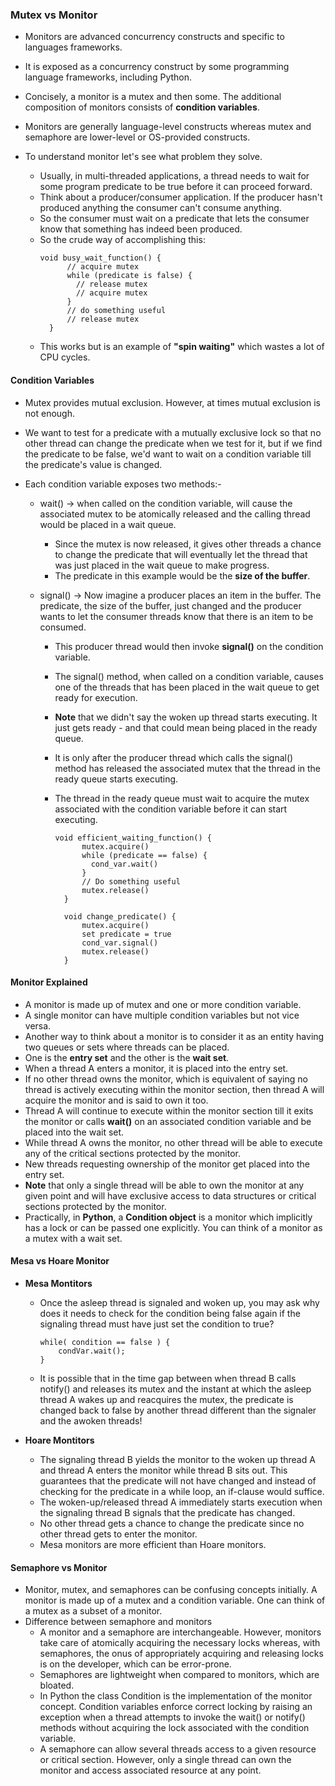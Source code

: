 ### Mutex vs Monitor

- Monitors are advanced concurrency constructs and specific to languages frameworks.
- It is exposed as a concurrency construct by some programming language frameworks, including Python.
- Concisely, a monitor is a mutex and then some. The additional composition of monitors consists of **condition variables**.
- Monitors are generally language-level constructs whereas mutex and semaphore are lower-level or OS-provided constructs.
- To understand monitor let's see what problem they solve.

  - Usually, in multi-threaded applications, a thread needs to wait for some program predicate to be true before it can proceed forward.
  - Think about a producer/consumer application. If the producer hasn't produced anything the consumer can't consume anything.
  - So the consumer must wait on a predicate that lets the consumer know that something has indeed been produced.
  - So the crude way of accomplishing this:
    ```
    void busy_wait_function() {
          // acquire mutex
          while (predicate is false) {
            // release mutex
            // acquire mutex
          }
          // do something useful
          // release mutex
      }
    ```
  - This works but is an example of **"spin waiting"** which wastes a lot of CPU cycles.

#### Condition Variables

- Mutex provides mutual exclusion. However, at times mutual exclusion is not enough.
- We want to test for a predicate with a mutually exclusive lock so that no other thread can change the predicate when we test for it, but if we find the predicate to be false, we'd want to wait on a condition variable till the predicate's value is changed.
- Each condition variable exposes two methods:-

  - wait() -> when called on the condition variable, will cause the associated mutex to be atomically released and the calling thread would be placed in a wait queue.

    - Since the mutex is now released, it gives other threads a chance to change the predicate that will eventually let the thread that was just placed in the wait queue to make progress.
    - The predicate in this example would be the **size of the buffer**.

  - signal() -> Now imagine a producer places an item in the buffer. The predicate, the size of the buffer, just changed and the producer wants to let the consumer threads know that there is an item to be consumed.

    - This producer thread would then invoke **signal()** on the condition variable.
    - The signal() method, when called on a condition variable, causes one of the threads that has been placed in the wait queue to get ready for execution.
    - **Note** that we didn't say the woken up thread starts executing. It just gets ready - and that could mean being placed in the ready queue.
    - It is only after the producer thread which calls the signal() method has released the associated mutex that the thread in the ready queue starts executing.
    - The thread in the ready queue must wait to acquire the mutex associated with the condition variable before it can start executing.

      ```
      void efficient_waiting_function() {
            mutex.acquire()
            while (predicate == false) {
              cond_var.wait()
            }
            // Do something useful
            mutex.release()
        }

        void change_predicate() {
            mutex.acquire()
            set predicate = true
            cond_var.signal()
            mutex.release()
        }
      ```

#### Monitor Explained

- A monitor is made up of mutex and one or more condition variable.
- A single monitor can have multiple condition variables but not vice versa.
- Another way to think about a monitor is to consider it as an entity having two queues or sets where threads can be placed.
- One is the **entry set** and the other is the **wait set**.
- When a thread A enters a monitor, it is placed into the entry set.
- If no other thread owns the monitor, which is equivalent of saying no thread is actively executing within the monitor section, then thread A will acquire the monitor and is said to own it too.
- Thread A will continue to execute within the monitor section till it exits the monitor or calls **wait()** on an associated condition variable and be placed into the wait set.
- While thread A owns the monitor, no other thread will be able to execute any of the critical sections protected by the monitor.
- New threads requesting ownership of the monitor get placed into the entry set.
- **Note** that only a single thread will be able to own the monitor at any given point and will have exclusive access to data structures or critical sections protected by the monitor.
- Practically, in **Python**, a **Condition object** is a monitor which implicitly has a lock or can be passed one explicitly. You can think of a monitor as a mutex with a wait set.

#### Mesa vs Hoare Monitor

- **Mesa Montitors**

  - Once the asleep thread is signaled and woken up, you may ask why does it needs to check for the condition being false again if the signaling thread must have just set the condition to true?
    ```
    while( condition == false ) {
        condVar.wait();
    }
    ```
  - It is possible that in the time gap between when thread B calls notify() and releases its mutex and the instant at which the asleep thread A wakes up and reacquires the mutex, the predicate is changed back to false by another thread different than the signaler and the awoken threads!

- **Hoare Montitors**
  - The signaling thread B yields the monitor to the woken up thread A and thread A enters the monitor while thread B sits out. This guarantees that the predicate will not have changed and instead of checking for the predicate in a while loop, an if-clause would suffice.
  - The woken-up/released thread A immediately starts execution when the signaling thread B signals that the predicate has changed.
  - No other thread gets a chance to change the predicate since no other thread gets to enter the monitor.
  - Mesa monitors are more efficient than Hoare monitors.

#### Semaphore vs Monitor

- Monitor, mutex, and semaphores can be confusing concepts initially. A monitor is made up of a mutex and a condition variable. One can think of a mutex as a subset of a monitor.
- Difference between semaphore and monitors
  - A monitor and a semaphore are interchangeable. However, monitors take care of atomically acquiring the necessary locks whereas, with semaphores, the onus of appropriately acquiring and releasing locks is on the developer, which can be error-prone.
  - Semaphores are lightweight when compared to monitors, which are bloated.
  - In Python the class Condition is the implementation of the monitor concept. Condition variables enforce correct locking by raising an exception when a thread attempts to invoke the wait() or notify() methods without acquiring the lock associated with the condition variable.
  - A semaphore can allow several threads access to a given resource or critical section. However, only a single thread can own the monitor and access associated resource at any point.
